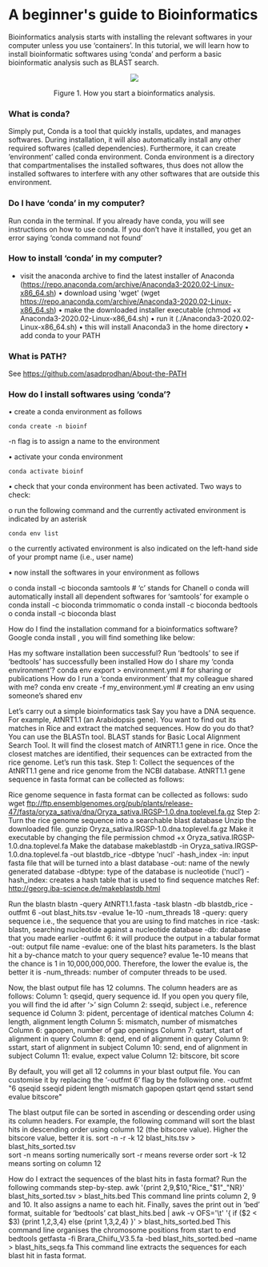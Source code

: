 # **A beginner's guide to Bioinformatics** <br />


Bioinformatics analysis starts with installing the relevant softwares in your computer unless you use ‘containers’. In this tutorial, we will learn how to install bioinformatic softwares using ‘conda’ and perform a basic bioinformatic analysis such as BLAST search.


<p align="center">
  <img 
    src="https://github.com/asadprodhan/A-beginner-s-guide-to-Bioinformatics/blob/main/A_beginner%E2%80%99s_guide_to_Bioinformatics.png"
  >
</p>
<p align = "center">
Figure 1. How you start a bioinformatics analysis.
</p>


### **What is conda?**

Simply put, Conda is a tool that quickly installs, updates, and manages softwares. During installation, it will also automatically install any other required softwares (called dependencies). Furthermore, it can create ‘environment’ called conda environment. Conda environment is a directory that compartmentalises the installed softwares, thus does not allow the installed softwares to interfere with any other softwares that are outside this environment.


### **Do I have ‘conda’ in my computer?**

Run conda in the terminal. If you already have conda, you will see instructions on how to use conda. If you don’t have it installed, you get an error saying ‘conda command not found’


### **How to install ‘conda’ in my computer?**

- visit the anaconda archive to find the latest installer of Anaconda (https://repo.anaconda.com/archive/Anaconda3-2020.02-Linux-x86_64.sh) 
•	download using 'wget' (wget https://repo.anaconda.com/archive/Anaconda3-2020.02-Linux-x86_64.sh)
•	make the downloaded installer executable (chmod +x Anaconda3-2020.02-Linux-x86_64.sh)
•	run it (./Anaconda3-2020.02-Linux-x86_64.sh)
•	this will install Anaconda3 in the home directory
•	add conda to your PATH


### **What is PATH?**

See https://github.com/asadprodhan/About-the-PATH 


### **How do I install softwares using ‘conda’?**

•	create a conda environment as follows 


```
conda create -n bioinf
```

-n flag is to assign a name to the environment


•	activate your conda environment


```
conda activate bioinf
```


•	check that your conda environment has been activated. Two ways to check:

  o	run the following command and the currently activated environment is indicated by an asterisk 
  
  
  ```
  conda env list
  ```
  
  
  o	the currently activated environment is also indicated on the left-hand side of your prompt name (i.e., user name)
  
  
•	now install the softwares in your environment as follows

o	conda install -c bioconda samtools # ‘c’ stands for Chanell 
o	conda will automatically install all dependent softwares for ‘samtools’ for example
o	conda install -c bioconda trimmomatic
o	conda install -c bioconda bedtools
o	conda install -c bioconda blast 

How do I find the installation command for a bioinformatics software?
Google conda install <name of the software>, you will find something like below:
 
Has my software installation been successful?
Run ‘bedtools’ to see if ‘bedtools’ has successfully been installed
How do I share my ‘conda environment’?
conda env export > environment.yml # for sharing or publications
How do I run a ‘conda environment’ that my colleague shared with me?
conda env create -f my_environment.yml # creating an env using someone’s shared env





Let’s carry out a simple bioinformatics task
Say you have a DNA sequence. For example, AtNRT1.1 (an Arabidopsis gene). You want to find out its matches in Rice and extract the matched sequences. How do you do that?
You can use the BLASTn tool. BLAST stands for Basic Local Alignment Search Tool. It will find the closest match of AtNRT1.1 gene in rice. Once the closest matches are identified, their sequences can be extracted from the rice genome.
Let’s run this task.
Step 1: Collect the sequences of the AtNRT1.1 gene and rice genome from the NCBI database.
AtNRT1.1 gene sequence in fasta format can be collected as follows:

Rice genome sequence in fasta format can be collected as follows:
sudo wget ftp://ftp.ensemblgenomes.org/pub/plants/release-47/fasta/oryza_sativa/dna/Oryza_sativa.IRGSP-1.0.dna.toplevel.fa.gz
Step 2: Turn the rice genome sequence into a searchable blast database
Unzip the downloaded file.
gunzip Oryza_sativa.IRGSP-1.0.dna.toplevel.fa.gz
Make it executable by changing the file permission
chmod +x Oryza_sativa.IRGSP-1.0.dna.toplevel.fa
Make the database
makeblastdb -in Oryza_sativa.IRGSP-1.0.dna.toplevel.fa -out blastdb_rice -dbtype 'nucl' -hash_index
-in: input fasta file that will be turned into a blast database
-out: name of the newly generated database
-dbtype: type of the database is nucleotide (‘nucl’)
-hash_index: creates a hash table that is used to find sequence matches
Ref: http://georg.iba-science.de/makeblastdb.html

Run the blastn
blastn -query AtNRT1.1.fasta -task blastn -db blastdb_rice -outfmt 6 -out blast_hits.tsv -evalue 1e-10 -num_threads 18 
-query: query sequence i.e., the sequence that you are using to find matches in rice
-task: blastn, searching nucleotide against a nucleotide database
-db: database that you made earlier
-outfmt 6: it will produce the output in a tabular format
-out: output file name
-evalue: one of the blast hits parameters. Is the blast hit a by-chance match to your query sequence? evalue 1e-10 means that the chance is 1 in 10,000,000,000. Therefore, the lower the evalue is, the better it is
-num_threads: number of computer threads to be used. 

Now, the blast output file has 12 columns. The column headers are as follows:
Column 1: qseqid, query sequence id. If you open you query file, you will find the id after ‘>’ sign
Column 2: sseqid, subject i.e., reference sequence id
Column 3: pident, percentage of identical matches
Column 4: length, alignment length 
Column 5: mismatch, number of mismatches
Column 6: gapopen, number of gap openings
Column 7: qstart, start of alignment in query
Column 8: qend, end of alignment in query
Column 9: sstart, start of alignment in subject
Column 10: send, end of alignment in subject
Column 11: evalue, expect value
Column 12: bitscore, bit score

By default, you will get all 12 columns in your blast output file.
You can customise it by replacing the ‘-outfmt 6’ flag by the following one. 
-outfmt "6 qseqid sseqid pident length mismatch gapopen qstart qend sstart send evalue bitscore"

The blast output file can be sorted in ascending or descending order using its column headers. For example, the following command will sort the blast hits in descending order using column 12 (the bitscore value). Higher the bitscore value, better it is.
sort -n -r -k 12 blast_hits.tsv > blast_hits_sorted.tsv  
sort -n means sorting numerically
sort -r means reverse order
sort -k 12 means sorting on column 12

How do I extract the sequences of the blast hits in fasta format?
Run the following commands step-by-step.
awk '{print $2,$9,$10,"Rice_"$1"_"NR}' blast_hits_sorted.tsv > blast_hits.bed
This command line prints column 2, 9 and 10. It also assigns a name to each hit. Finally, saves the print out in ‘bed’ format, suitable for ‘bedtools’ 
cat  blast_hits.bed | awk -v OFS='\t' '{ if ($2 < $3) {print $1,$2,$3,$4} else {print $1,$3,$2,$4} }' >  blast_hits_sorted.bed
This command line organises the chromosome positions from start to end
bedtools getfasta -fi Brara_Chiifu_V3.5.fa -bed blast_hits_sorted.bed –name > blast_hits_seqs.fa
This command line extracts the sequences for each blast hit in fasta format.

